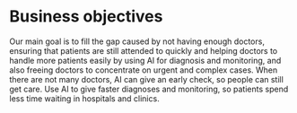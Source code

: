# Business objectives

Our main goal is to fill the gap caused by not having enough doctors, ensuring that patients are still attended to quickly and helping doctors to handle more patients easily by using AI for diagnosis and monitoring, and also freeing doctors to concentrate on urgent and complex cases. When there are not many doctors, AI can give an early check, so people can still get care. Use AI to give faster diagnoses and monitoring, so patients spend less time waiting in hospitals and clinics.